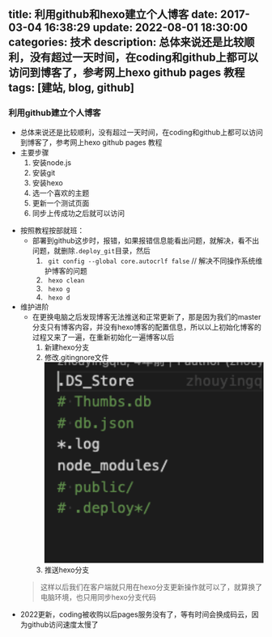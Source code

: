 title: 利用github和hexo建立个人博客
date: 2017-03-04 16:38:29
update: 2022-08-01 18:30:00
categories: 技术
description: 总体来说还是比较顺利，没有超过一天时间，在coding和github上都可以访问到博客了，参考网上hexo github pages 教程
tags: [建站, blog, github]
---



### 利用github建立个人博客
- 总体来说还是比较顺利，没有超过一天时间，在coding和github上都可以访问到博客了，参考网上hexo github pages 教程
- 主要步骤
    1. 安装node.js
    2. 安装git
    3. 安装hexo
    4. 选一个喜欢的主题
    5. 更新一个测试页面
    6. 同步上传成功之后就可以访问
<!-- more -->

- 按照教程按部就班：
    - 部署到github这步时，报错，如果报错信息能看出问题，就解决，看不出问题，就删除`.deploy_git`目录，然后
        1. ` git config --global core.autocrlf false` // 解决不同操作系统维护博客的问题
        2. ` hexo clean`
        3. ` hexo g`
        4. ` hexo d`
- 维护进阶
    - 在更换电脑之后发现博客无法推送和正常更新了，那是因为我们的master分支只有博客内容，并没有hexo博客的配置信息，所以以上初始化博客的过程又来了一遍，在重新初始化一遍博客以后
        1. 新建hexo分支
        2. 修改.gitingnore文件
             ![alt](/img/ignore.png)
        3. 推送hexo分支
    > 这样以后我们在客户端就只用在hexo分支更新操作就可以了，就算换了电脑环境，也只用同步hexo分支代码


* 2022更新，coding被收购以后pages服务没有了，等有时间会换成码云，因为github访问速度太慢了


